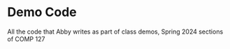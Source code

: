 # Demo Code

All the code that Abby writes as part of class demos, Spring 2024 sections of COMP 127
